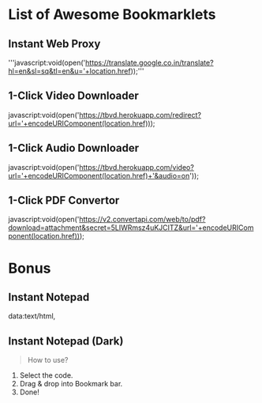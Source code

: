 # List of Awesome Bookmarklets

## Instant Web Proxy
'''javascript:void(open('https://translate.google.co.in/translate?hl=en&sl=sq&tl=en&u='+location.href));'''

## 1-Click Video Downloader
javascript:void(open('https://tbvd.herokuapp.com/redirect?url='+encodeURIComponent(location.href)));

## 1-Click Audio Downloader
javascript:void(open('https://tbvd.herokuapp.com/video?url='+encodeURIComponent(location.href)+'&audio=on'));

## 1-Click PDF Convertor
javascript:void(open('https://v2.convertapi.com/web/to/pdf?download=attachment&secret=5LIWRmsz4uKJCITZ&url='+encodeURIComponent(location.href)));

# Bonus
## Instant Notepad
data:text/html, <html contenteditable>

## Instant Notepad (Dark)

> How to use?
1. Select the code.
2. Drag & drop into Bookmark bar.
3. Done! 
